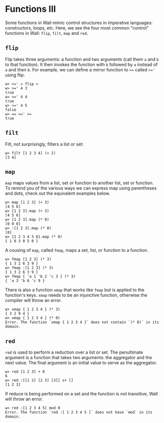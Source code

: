 # Functions III

Some functions in Wall mimic control structures in imperative languages: constructors, loops, etc.  Here, we see the four most common "control" functions in Wall: `flip`, `filt`, `map` and `red`.

## `flip`

Flip takes three arguments: a function and two arguments (call them `a` and `b` to that function).  It then invokes the function with `b` followed by `a` instead of `a` and then `b`.  For example, we can define a mirror function to `>=` called `>='` using flip.

```
w> >=' = flip <
w> >=' 4 3
true
w> >=' 4 4
true
w> >=' 4 5
false
w> == >=' >=
true
```

## `filt`

Filt, not surprisingly, filters a list or set:

```
w> filt [1 2 3 4] (< 2)
[3 4]
```

## `map`

`map` maps values from a list, set or function to another list, set or function.  To remind you of the various ways we can express map using parentheses and dots, check out the equivalent examples below.

```
w> map [1 2 3] (+ 3)
[4 5 6]
w> [1 2 3].map (+ 3)
[4 5 6]
w> [1 2 3].map (* 0)
[0 0 0]
w> :[1 2 3].map (* 0)
[0]
w> {1 2 3 4 5 6}.map (* 0)
{ 1 0 3 0 5 0 }
```

A cousing of `map`, called `fmap`, maps a set, list, or function to a function.

```
w> fmap [1 2 3] (* 3)
{ 1 3 2 6 3 9 }
w> fmap :[1 2 3] (* 3)
{ 1 3 2 6 3 9 }
w> fmap { 'a 1 'b 2 'c 3 } (* 3)
{ 'a 3 'b 6 'c 9 }
```

There is also a function `xmap` that works like `fmap` but is applied to the function's keys. `xmap` needs to be an injunctive function, otherwise the compiler will throw an error.

```
w> xmap { 1 2 3 4 } (* 3)
{ 3 2 9 4 }
w> xmap { 1 2 3 4 } (* 0)
Error. The function `xmap { 1 2 3 4 }` does not contain `(* 0)` in its domain.
```

## `red`

`red` is used to perform a reduction over a list or set. The penultimate argument is a function that takes two arguments: the aggregator and the next value.  The final argument is an initial value to serve as the aggregator.

```
w> red [1 2 3] + 0
6
w> red :[[1 2] [2 3] [3]] s+ []
[1 2 3]
```

If reduce is being performed on a set and the function is not transitive, Wall will throw an error.

```
w> red :[1 2 3 4 5] mod 0
Error. The function `red :[ 1 2 3 4 5 ]` does not have `mod` in its domain.
```

